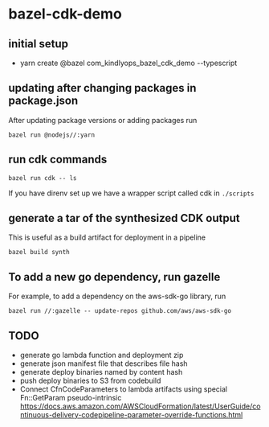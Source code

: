 # bazel-cdk-demo

## initial setup

* yarn create @bazel com_kindlyops_bazel_cdk_demo --typescript


## updating after changing packages in package.json

After updating package versions or adding packages run

    bazel run @nodejs//:yarn

## run cdk commands

    bazel run cdk -- ls

If you have direnv set up we have a wrapper script called cdk in `./scripts`

## generate a tar of the synthesized CDK output

This is useful as a build artifact for deployment in a pipeline

    bazel build synth

## To add a new  go dependency, run gazelle

For example, to add a dependency on the aws-sdk-go library, run

    bazel run //:gazelle -- update-repos github.com/aws/aws-sdk-go

## TODO

* generate go lambda function and deployment zip
* generate json manifest file that describes file hash
* generate deploy binaries named by content hash
* push deploy binaries to S3 from codebuild
* Connect CfnCodeParameters to lambda artifacts using special Fn::GetParam pseudo-intrinsic
  https://docs.aws.amazon.com/AWSCloudFormation/latest/UserGuide/continuous-delivery-codepipeline-parameter-override-functions.html